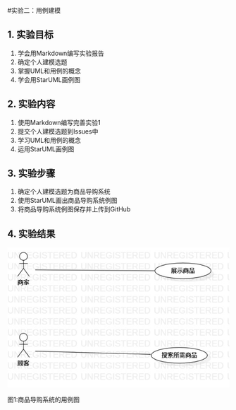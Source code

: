 #实验二：用例建模

## 1. 实验目标
1. 学会用Markdown编写实验报告
2. 确定个人建模选题
3. 掌握UML和用例的概念
4. 学会用StarUML画例图

## 2. 实验内容
1. 使用Markdown编写完善实验1
2. 提交个人建模选题到Issues中
3. 学习UML和用例的概念
4. 运用StarUML画例图

## 3. 实验步骤
1. 确定个人建模选题为商品导购系统
2. 使用StarUML画出商品导购系统例图
3. 将商品导购系统例图保存并上传到GitHub


## 4. 实验结果

![用例图](./lab2_UseCaseDiagram1.jpg)

图1:商品导购系统的用例图

